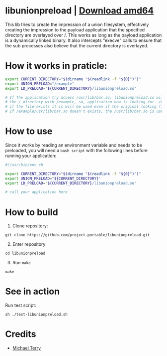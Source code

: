 # libunionpreload | [Download amd64](https://github.com/project-portable/libunionpreload/releases/download/amd64/libunionpreload.so)
This lib tries to create the impression of a union filesystem, effectively creating the impression to the payload application that the specified directory are overlayed over /. This works as long as the payload application is a dynamically linked binary. It also intercepts "execve" calls to ensure that the sub processes also believe that the current directory is overlayed.

# How it works in praticle:

```bash
export CURRENT_DIRECTORY="$(dirname "$(readlink -f "${0}")")"
export UNION_PRELOAD="/example"
export LD_PRELOAD="${CURRENT_DIRECTORY}/libunionpreload.so"

# If The application try access /usr/lib/bar.so, libunionpreload.so will "replace" 
# the / directory with /example, so, application now is looking for  /example/usr/lib/bar.so,
# if the file exists it is will be used even if the original looking file (/usr/lib/bar.so) exist. 
# If /example/usr/lib/bar.so doesn't exists, the /usr/lib/bar.so is used
```

# How to use
Since it works by reading an environment variable and needs to be preloaded, you will need a `bash script` with the following lines before running your application:

```bash
#!/usr/bin/env sh

export CURRENT_DIRECTORY="$(dirname "$(readlink -f "${0}")")"
export UNION_PRELOAD="${CURRENT_DIRECTORY}"
export LD_PRELOAD="${CURRENT_DIRECTORY}/libunionpreload.so"

# call your application here
```

# How to build
1. Clone repository:

```
git clone https://github.com/project-portable/libunionpreload.git
```
2. Enter repository 
```
cd libunionpreload
```
3. Run `make`
```
make
```
# See in action

Run test script:

```
sh ./test-libunionpreload.sh
```
# Credits

* [Michael Terry](https://github.com/mikix/deb2snap/blob/master/src/preload.c)
